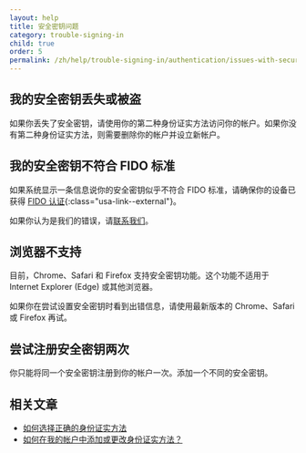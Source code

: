 ```yaml
---
layout: help
title: 安全密钥问题
category: trouble-signing-in
child: true
order: 5
permalink: /zh/help/trouble-signing-in/authentication/issues-with-security-key/
---
```


## 我的安全密钥丢失或被盗

如果你丢失了安全密钥，请使用你的第二种身份证实方法访问你的帐户。如果你没有第二种身份证实方法，则需要删除你的帐户并设立新帐户。

## 我的安全密钥不符合 FIDO 标准

如果系统显示一条信息说你的安全密钥似乎不符合 FIDO 标准，请确保你的设备已获得 [FIDO 认证](https://fidoalliance.org/certification/fido-certified-products/){:class="usa-link--external"}。

如果你认为是我们的错误，请[联系我们](/zh/contact/)。

## 浏览器不支持

目前，Chrome、Safari 和 Firefox 支持安全密钥功能。这个功能不适用于 Internet Explorer (Edge) 或其他浏览器。

如果你在尝试设置安全密钥时看到出错信息，请使用最新版本的 Chrome、Safari 或 Firefox 再试。

## 尝试注册安全密钥两次

你只能将同一个安全密钥注册到你的帐户一次。添加一个不同的安全密钥。

## 相关文章

* [如何选择正确的身份证实方法](/zh/help/create-account/authentication-methods/)
* [如何在我的帐户中添加或更改身份证实方法？](/zh/help/manage-your-account/add-or-change-your-authentication-method/)
